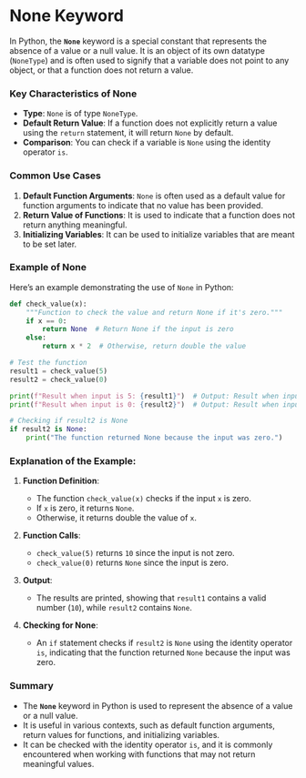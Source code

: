 # None Keyword
In Python, the **`None`** keyword is a special constant that represents the absence of a value or a null value. It is an object of its own datatype (`NoneType`) and is often used to signify that a variable does not point to any object, or that a function does not return a value.

### Key Characteristics of None

- **Type**: `None` is of type `NoneType`.
- **Default Return Value**: If a function does not explicitly return a value using the `return` statement, it will return `None` by default.
- **Comparison**: You can check if a variable is `None` using the identity operator `is`.

### Common Use Cases

1. **Default Function Arguments**: `None` is often used as a default value for function arguments to indicate that no value has been provided.
2. **Return Value of Functions**: It is used to indicate that a function does not return anything meaningful.
3. **Initializing Variables**: It can be used to initialize variables that are meant to be set later.

### Example of None

Here’s an example demonstrating the use of `None` in Python:

```python
def check_value(x):
    """Function to check the value and return None if it's zero."""
    if x == 0:
        return None  # Return None if the input is zero
    else:
        return x * 2  # Otherwise, return double the value

# Test the function
result1 = check_value(5)
result2 = check_value(0)

print(f"Result when input is 5: {result1}")  # Output: Result when input is 5: 10
print(f"Result when input is 0: {result2}")  # Output: Result when input is 0: None

# Checking if result2 is None
if result2 is None:
    print("The function returned None because the input was zero.")
```

### Explanation of the Example:

1. **Function Definition**:
   - The function `check_value(x)` checks if the input `x` is zero.
   - If `x` is zero, it returns `None`.
   - Otherwise, it returns double the value of `x`.

2. **Function Calls**:
   - `check_value(5)` returns `10` since the input is not zero.
   - `check_value(0)` returns `None` since the input is zero.

3. **Output**:
   - The results are printed, showing that `result1` contains a valid number (`10`), while `result2` contains `None`.

4. **Checking for None**:
   - An `if` statement checks if `result2` is `None` using the identity operator `is`, indicating that the function returned `None` because the input was zero.

### Summary

- The **`None`** keyword in Python is used to represent the absence of a value or a null value.
- It is useful in various contexts, such as default function arguments, return values for functions, and initializing variables.
- It can be checked with the identity operator `is`, and it is commonly encountered when working with functions that may not return meaningful values.
